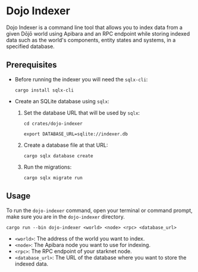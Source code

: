 # Dojo Indexer

Dojo Indexer is a command line tool that allows you to index data from a given Dōjō world using Apibara and an RPC endpoint while storing indexed data such as the world's components, entity states and systems, in a specified database.

## Prerequisites
- Before running the indexer you will need the `sqlx-cli`:

    ```
    cargo install sqlx-cli
    ```
- Create an SQLite database using `sqlx`:

  1. Set the database URL that will be used by `sqlx`:

     ```
     cd crates/dojo-indexer
     ```  

     ```
     export DATABASE_URL=sqlite://indexer.db
     ```

  2. Create a database file at that URL:

     ```
     cargo sqlx database create
     ```

  3. Run the migrations:

     ```
     cargo sqlx migrate run
     ```

## Usage

To run the `dojo-indexer` command, open your terminal or command prompt, make sure you are in the `dojo-indexer` directory.


```
cargo run --bin dojo-indexer <world> <node> <rpc> <database_url>
```

- `<world>`: The address of the world you want to index.
- `<node>`: The Apibara node you want to use for indexing.
- `<rpc>`: The RPC endpoint of your starknet node.
- `<database_url>`: The URL of the database where you want to store the indexed data.